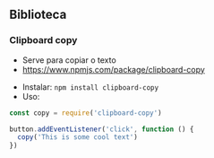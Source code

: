 ## Biblioteca
### Clipboard copy
* Serve para copiar o texto 
* https://www.npmjs.com/package/clipboard-copy
<!-- * Comando `npm install clipboard-copy` -->
* Instalar: `npm install clipboard-copy`
* Uso: 
```js
const copy = require('clipboard-copy')
```
 
```js
button.addEventListener('click', function () {
  copy('This is some cool text')
})
```
